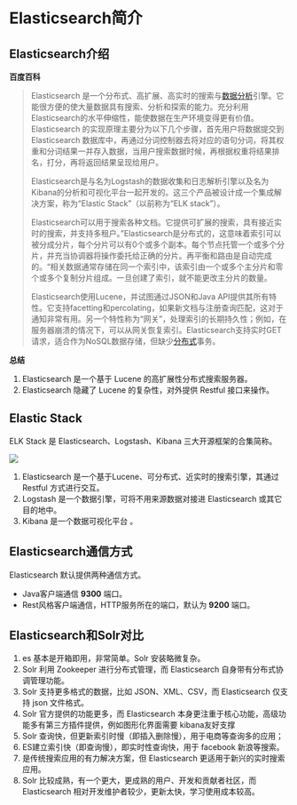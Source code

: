 # Elasticsearch简介

## Elasticsearch介绍

**百度百科**

> Elasticsearch 是一个分布式、高扩展、高实时的搜索与[数据分析](https://baike.baidu.com/item/数据分析/6577123)引擎。它能很方便的使大量数据具有搜索、分析和探索的能力。充分利用Elasticsearch的水平伸缩性，能使数据在生产环境变得更有价值。Elasticsearch 的实现原理主要分为以下几个步骤，首先用户将数据提交到Elasticsearch 数据库中，再通过分词控制器去将对应的语句分词，将其权重和分词结果一并存入数据，当用户搜索数据时候，再根据权重将结果排名，打分，再将返回结果呈现给用户。
>
> Elasticsearch是与名为Logstash的数据收集和日志解析引擎以及名为Kibana的分析和可视化平台一起开发的。这三个产品被设计成一个集成解决方案，称为“Elastic Stack”（以前称为“ELK stack”）。
>
> Elasticsearch可以用于搜索各种文档。它提供可扩展的搜索，具有接近实时的搜索，并支持多租户。”Elasticsearch是分布式的，这意味着索引可以被分成分片，每个分片可以有0个或多个副本。每个节点托管一个或多个分片，并充当协调器将操作委托给正确的分片。再平衡和路由是自动完成的。“相关数据通常存储在同一个索引中，该索引由一个或多个主分片和零个或多个复制分片组成。一旦创建了索引，就不能更改主分片的数量。
>
> Elasticsearch使用Lucene，并试图通过JSON和Java API提供其所有特性。它支持facetting和percolating，如果新文档与注册查询匹配，这对于通知非常有用。另一个特性称为“网关”，处理索引的长期持久性；例如，在服务器崩溃的情况下，可以从网关恢复索引。Elasticsearch支持实时GET请求，适合作为NoSQL数据存储，但缺少[分布式](https://baike.baidu.com/item/分布式/7316617)事务。 
>
> 

**总结**

1. Elasticsearch 是一个基于 Lucene 的高扩展性分布式搜索服务器。
2. Elasticsearch 隐藏了 Lucene 的复杂性，对外提供 Restful 接口来操作。

## Elastic Stack

ELK Stack 是 Elasticsearch、Logstash、Kibana 三大开源框架的合集简称。

![](https://cdn.jsdelivr.net/gh/AlbertYang0801/pic-bed@main/img/20210705174726.png)

1. Elasticsearch  是一个基于Lucene、可分布式、近实时的搜索引擎，其通过 Restful 方式进行交互。
2. Logstash 是一个数据引擎，可将不用来源数据对接进 Elasticsearch 或其它目的地中。
3. Kibana 是一个数据可视化平台 。

## Elasticsearch通信方式

Elasticsearch 默认提供两种通信方式。

- Java客户端通信 **9300** 端口。
- Rest风格客户端通信，HTTP服务所在的端口，默认为 **9200** 端口。

## Elasticsearch和Solr对比

1. es 基本是开箱即用，非常简单。Solr 安装略微复杂。
2. Solr 利用 Zookeeper 进行分布式管理，而 Elasticsearch 自身带有分布式协调管理功能。
3. Solr 支持更多格式的数据，比如 JSON、XML、CSV，而 Elasticsearch 仅支持 json 文件格式。
4. Solr 官方提供的功能更多，而 Elasticsearch 本身更注重于核心功能，高级功能多有第三方插件提供，例如图形化界面需要 kibana友好支撑
5. Solr 查询快，但更新索引时慢（即插入删除慢），用于电商等查询多的应用；
6. ES建立索引快（即查询慢），即实时性查询快，用于 facebook 新浪等搜索。
7. 是传统搜索应用的有力解决方案，但 Elasticsearch 更适用于新兴的实时搜索应用。
8. Solr 比较成熟，有一个更大，更成熟的用户、开发和贡献者社区，而 Elasticsearch 相对开发维护者较少，更新太快，学习使用成本较高。






